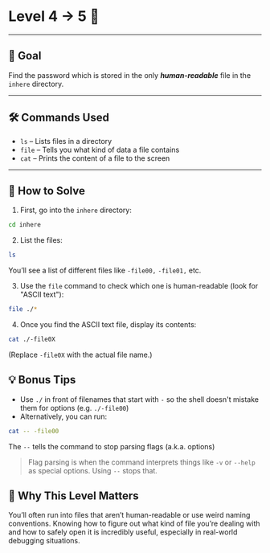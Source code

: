 # Level 4 → 5 🔎

---

## 🎯 Goal

Find the password which is stored in the only ***human-readable*** file in the `inhere` directory.

---

## 🛠 Commands Used

- `ls` – Lists files in a directory  
- `file` – Tells you what kind of data a file contains  
- `cat` – Prints the content of a file to the screen  

---

## 🚀 How to Solve

1. First, go into the `inhere` directory:

```bash
cd inhere
```

2. List the files:

```bash
ls
```

You’ll see a list of different files like `-file00,` `-file01,` etc.

3. Use the `file` command to check which one is human-readable (look for "ASCII text"):

```bash
file ./*
```

4. Once you find the ASCII text file, display its contents:

```bash
cat ./-file0X
```

(Replace `-file0X` with the actual file name.)

## 💡 Bonus Tips

- Use `./` in front of filenames that start with `-` so the shell doesn't mistake them for options (e.g. `./-file00`)
- Alternatively, you can run:

```bash
cat -- -file00
```
The `--` tells the command to stop parsing flags (a.k.a. options)

> Flag parsing is when the command interprets things like `-v` or `--help` as special options. Using `--` stops that.

## 🧠 Why This Level Matters

You’ll often run into files that aren’t human-readable or use weird naming conventions. Knowing how to figure out what kind of file you’re dealing with and how to safely open it is incredibly useful, especially in real-world debugging situations.
